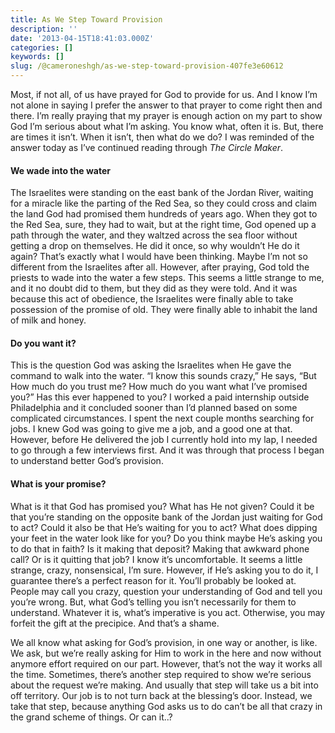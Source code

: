```yaml
---
title: As We Step Toward Provision
description: ''
date: '2013-04-15T18:41:03.000Z'
categories: []
keywords: []
slug: /@cameroneshgh/as-we-step-toward-provision-407fe3e60612
---
```


Most, if not all, of us have prayed for God to provide for us. And I know I’m not alone in saying I prefer the answer to that prayer to come right then and there. I’m really praying that my prayer is enough action on my part to show God I’m serious about what I’m asking. You know what, often it is. But, there are times it isn’t. When it isn’t, then what do we do? I was reminded of the answer today as I’ve continued reading through _The Circle Maker_.

#### We wade into the water

The Israelites were standing on the east bank of the Jordan River, waiting for a miracle like the parting of the Red Sea, so they could cross and claim the land God had promised them hundreds of years ago. When they got to the Red Sea, sure, they had to wait, but at the right time, God opened up a path through the water, and they waltzed across the sea floor without getting a drop on themselves. He did it once, so why wouldn’t He do it again? That’s exactly what I would have been thinking. Maybe I’m not so different from the Israelites after all. However, after praying, God told the priests to wade into the water a few steps. This seems a little strange to me, and it no doubt did to them, but they did as they were told. And it was because this act of obedience, the Israelites were finally able to take possession of the promise of old. They were finally able to inhabit the land of milk and honey.

#### Do you want it?

This is the question God was asking the Israelites when He gave the command to walk into the water. “I know this sounds crazy,” He says, “But How much do you trust me? How much do you want what I’ve promised you?” Has this ever happened to you? I worked a paid internship outside Philadelphia and it concluded sooner than I’d planned based on some complicated circumstances. I spent the next couple months searching for jobs. I knew God was going to give me a job, and a good one at that. However, before He delivered the job I currently hold into my lap, I needed to go through a few interviews first. And it was through that process I began to understand better God’s provision.

#### What is your promise?

What is it that God has promised you? What has He not given? Could it be that you’re standing on the opposite bank of the Jordan just waiting for God to act? Could it also be that He’s waiting for you to act? What does dipping your feet in the water look like for you? Do you think maybe He’s asking you to do that in faith? Is it making that deposit? Making that awkward phone call? Or is it quitting that job? I know it’s uncomfortable. It seems a little strange, crazy, nonsensical, I’m sure. However, if He’s asking you to do it, I guarantee there’s a perfect reason for it. You’ll probably be looked at. People may call you crazy, question your understanding of God and tell you you’re wrong. But, what God’s telling you isn’t necessarily for them to understand. Whatever it is, what’s imperative is you act. Otherwise, you may forfeit the gift at the precipice. And that’s a shame.

We all know what asking for God’s provision, in one way or another, is like. We ask, but we’re really asking for Him to work in the here and now without anymore effort required on our part. However, that’s not the way it works all the time. Sometimes, there’s another step required to show we’re serious about the request we’re making. And usually that step will take us a bit into off territory. Our job is to not turn back at the blessing’s door. Instead, we take that step, because anything God asks us to do can’t be all that crazy in the grand scheme of things. Or can it..?